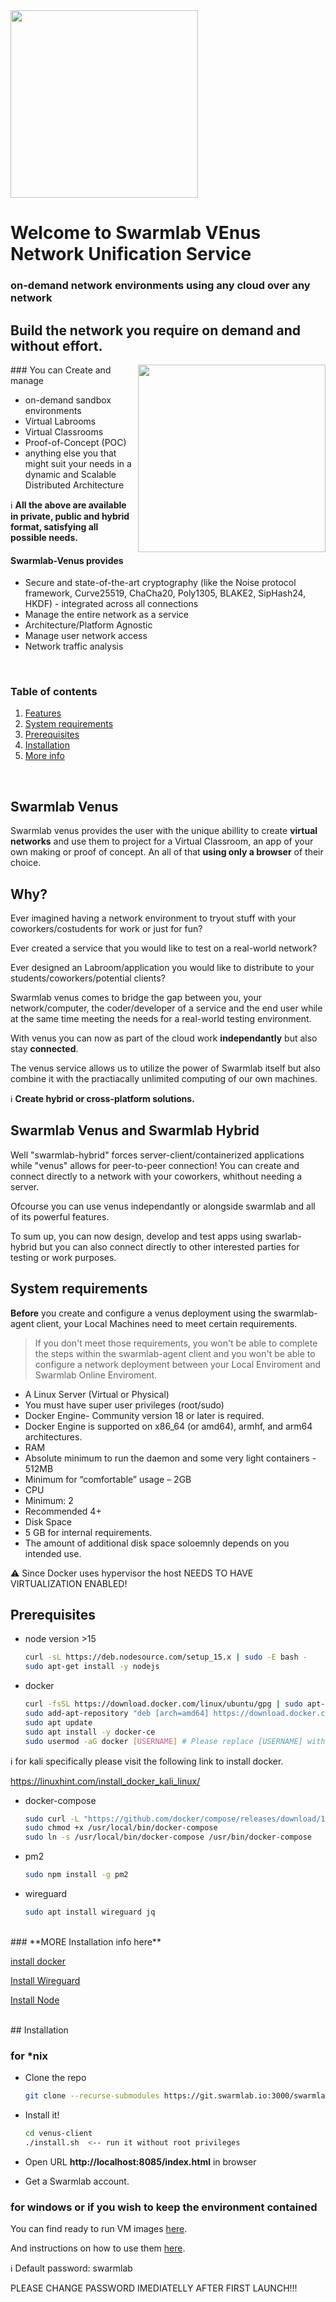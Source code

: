 

<img align="center" height="300"   src="https://git.swarmlab.io:3000/swarmlab/venus-client/raw/branch/master/images/venus1.png">



# **Welcome to Swarmlab VEnus Network Unification Service** 

### on-demand network environments using any cloud over any network

## 

## Build the network you require on demand and without effort.

<img align="right" width="300" height="300" src="https://git.swarmlab.io:3000/swarmlab/venus-client/raw/branch/master/images/federated1.png">
### You can  Create and manage 

  * on-demand sandbox environments
  *  Virtual Labrooms
  *  Virtual Classrooms
  * Proof-of-Concept (POC)
  * anything else you that might suit your needs in a dynamic and Scalable Distributed Architecture  



:information_source: <b>All the above are available in private, public and hybrid format, satisfying all possible needs.</b>

#### Swarmlab-Venus provides

* Secure and state-of-the-art cryptography (like the Noise protocol framework, Curve25519, ChaCha20, Poly1305, BLAKE2, SipHash24, HKDF) - integrated across all connections
* Manage the entire network as a service
* Architecture/Platform Agnostic
* Manage user network access
* Network traffic analysis


<br>


### Table of contents
  
1. [Features](#introduction)
2. [System requirements ](#systemrequirements)
3. [Prerequisites](#prerequisites)
4. [Installation](#installation)
5. [More info](#moreinfo)

<br>

### <a name="introduction"></a>
## <b>Swarmlab Venus</b>  

Swarmlab venus provides the user with the unique abillity to create **virtual networks** and use them to project for a  Virtual Classroom, an app of your own making or proof of concept. An all of that <b>using only a browser</b> of their choice.
  
## Why?

Ever imagined having a network environment to tryout stuff with your coworkers/costudents for work or just for fun?  

Ever created a service that you would like to test on a real-world network?  

Ever designed an Labroom/application you would like to distribute to your students/coworkers/potential clients?  

Swarmlab venus comes to bridge the gap between you, your network/computer, the coder/developer of a service and the end user while at the same time meeting the needs for a real-world testing environment.   

With venus you can now as part of the cloud work <b>independantly</b> but also stay <b>connected</b>.  

The venus service allows us to utilize the power of Swarmlab itself but also combine it with the practiacally unlimited computing of our own machines.

:information_source: <b>Create hybrid or cross-platform solutions.</b> 

## Swarmlab Venus and Swarmlab Hybrid 

Well "swarmlab-hybrid" forces server-client/containerized applications while "venus" allows for peer-to-peer connection! You can create and connect directly to a network with your coworkers, whithout needing a server.

Ofcourse you can use venus independantly or alongside swarmlab and all of its powerful features.
  
To sum up, you can now design, develop and test apps using swarlab-hybrid but you can also connect directly to other interested parties for testing or work purposes.

## System requirements<a name="systemrequirements"></a>
  
  
**Before** you create and configure a venus deployment using the swarmlab-agent client, your Local Machines need to meet certain requirements.
  

> If you don't meet those requirements, you won't be able to complete the steps within the swarmlab-agent client and you won't be able to configure a network deployment between your Local Enviroment and Swarmlab Online Enviroment.
   

- A Linux Server (Virtual or Physical) 	
 - You must have super user privileges (root/sudo)
- Docker Engine- Community version 18 or later is required. 	
 -  Docker Engine is supported on x86_64 (or amd64), armhf, and arm64 architectures.
- RAM
 - Absolute minimum to run the daemon and some very light containers - 512MB
 - Minimum for “comfortable” usage – 2GB
- CPU
 - Minimum: 2
 - Recommended 4+
- Disk Space
 - 5 GB for internal requirements.
 - The amount of additional disk space soloemnly depends on you intended use.

:warning: Since Docker uses hypervisor the host NEEDS TO HAVE VIRTUALIZATION ENABLED!


 

## Prerequisites<a name="prerequisites"></a>

* node version >15

  ```sh
  curl -sL https://deb.nodesource.com/setup_15.x | sudo -E bash -
  sudo apt-get install -y nodejs
  ```
* docker 

  ```sh
  curl -fsSL https://download.docker.com/linux/ubuntu/gpg | sudo apt-key add -
  sudo add-apt-repository "deb [arch=amd64] https://download.docker.com/linux/ubuntu $(lsb_release -cs) stable"
  sudo apt update
  sudo apt install -y docker-ce
  sudo usermod -aG docker [USERNAME] # Please replace [USERNAME] with the user you want to run docker on
  ```

:information_source: for kali specifically please visit the following link to install docker. 

https://linuxhint.com/install_docker_kali_linux/


* docker-compose

  ```sh
  sudo curl -L "https://github.com/docker/compose/releases/download/1.27.4/docker-compose-$(uname -s)-$(uname -m)" -o /usr/local/bin/docker-compose
  sudo chmod +x /usr/local/bin/docker-compose
  sudo ln -s /usr/local/bin/docker-compose /usr/bin/docker-compose
  ```
* pm2

  ```sh
  sudo npm install -g pm2
  ```
* wireguard

  ```sh
  sudo apt install wireguard jq

  ```
<br>
###  **MORE Installation info here**


[install docker](http://docs.swarmlab.io/SwarmLab-HowTos/labs/Howtos/docker/install-docker.adoc.html)

[Install Wireguard](http://docs.swarmlab.io/SwarmLab-HowTos/labs/Howtos/wg/install-wg.adoc.html)

[Install Node](http://docs.swarmlab.io/SwarmLab-HowTos/labs/Howtos/nodejs/install-nodejs.adoc.html)


<br>
## Installation<a name="installation"></a>
  
### for *nix
  

- Clone the repo

   ```sh
   git clone --recurse-submodules https://git.swarmlab.io:3000/swarmlab/venus-client.git
   ```

- Install it!

   ```sh
   cd venus-client
   ./install.sh  <-- run it without root privileges
   ```

- Open URL __http://localhost:8085/index.html__ in browser 
 - Get a Swarmlab account. 



### for windows or if you wish to keep the environment contained

You can find ready to run VM images <a href="https://uniwagr-my.sharepoint.com/:u:/g/personal/ice19390012_uniwa_gr/EbhjQIeiDeNFkfkSBWczRggBcJq2Pv6lAJs-NKkT4hXg-g?e=0VC0xa" target="_blank">here</a>.

And instructions on how to use them <a href="https://git.swarmlab.io:3000/zeus/swarmlab-hybrid/src/branch/master/docs/windows_use_vm.md">here</a>.

:information_source: Default password: swarmlab

PLEASE CHANGE PASSWORD IMEDIATELLY AFTER FIRST LAUNCH!!!



